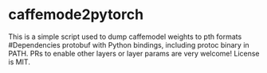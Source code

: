 # caffemode2pytorch
This is a simple script used to dump caffemodel weights to pth formats
#Dependencies
protobuf with Python bindings, including protoc binary in PATH.
PRs to enable other layers or layer params are very welcome!
License is MIT.
